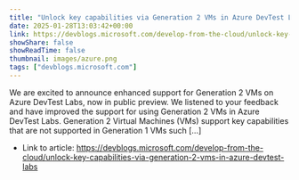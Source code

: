 ```yaml
---
title: "Unlock key capabilities via Generation 2 VMs in Azure DevTest Labs"
date: 2025-01-28T13:03:42+00:00
link: https://devblogs.microsoft.com/develop-from-the-cloud/unlock-key-capabilities-via-generation-2-vms-in-azure-devtest-labs
showShare: false
showReadTime: false
thumbnail: images/azure.png
tags: ["devblogs.microsoft.com"]
---
```

We are excited to announce enhanced support for Generation 2 VMs on Azure DevTest Labs, now in public preview. We listened to your feedback and have improved the support for using Generation 2 VMs in Azure DevTest Labs. Generation 2 Virtual Machines (VMs) support key capabilities that are not supported in Generation 1 VMs such […]

- Link to article: https://devblogs.microsoft.com/develop-from-the-cloud/unlock-key-capabilities-via-generation-2-vms-in-azure-devtest-labs
